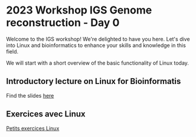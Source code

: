 # 2023 Workshop IGS Genome reconstruction - Day 0

Welcome to the IGS workshop! We're delighted to have you here. Let's dive into Linux and bioinformatics to enhance your skills and knowledge in this field.

We will start with a short overview of the basic functionality of Linux today. 

## Introductory lecture on Linux for Bioinformatis

Find the slides [here](https://docs.google.com/presentation/d/1nFr2QNwxgBQiLuhOKRk9mE9HoWlvGSqkfGFXyyBZyI8/edit)

## Exercices avec Linux
[Petits exercices Linux](linux-pre.md)
